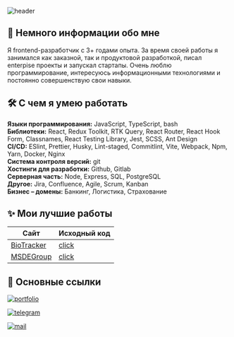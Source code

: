 ![header](https://capsule-render.vercel.app/api?type=waving&color=gradient&height=280&section=header&text=Привет%20всем!&fontSize=75&animation=fadeIn&fontAlignY=32&desc=Добро%20пожаловать%20в%20мой%20GitHub%20profile!%20Меня%20зовут%20Даня!&descAlignY=55&descAlign=50)


## 🚀 Немного информации обо мне 
Я frontend-разработчик с 3+ годами опыта. За время своей работы я занимался как заказной, так и продуктовой разработкой, писал enterpise проекты и запускал стартапы. Очень люблю программирование, интересуюсь информационными технологиями и постоянно совершенствую свои навыки.


## 🛠 С чем я умею работать

**Языки программирования:** JavaScript, TypeScript, bash\
**Библиотеки:** React, Redux Toolkit, RTK Query, React Router, React Hook Form, Classnames, React Testing Library, Jest, SCSS, Ant Design\
**CI/CD:** ESlint, Prettier, Husky, Lint-staged, Commitlint, Vite, Webpack, Npm, Yarn, Docker, Nginx\
**Система контроля версий:** git\
**Хостинги для разработки:** Github, Gitlab\
**Серверная часть:** Node, Express, SQL, PostgreSQL\
**Другое:** Jira, Confluence, Agile, Scrum, Kanban\
**Бизнес – домены:** Банкинг, Логистика, Страхование

## ✨ Мои лучшие работы

| Сайт  | Исходный код |
| ----- | -------------|
| [BioTracker](https://biotrackerau.netlify.app/) |  [click](https://github.com/MSDEGroup)  |
| [MSDEGroup](https://msdegroup.com/) | [click](https://github.com/danyazavarin/diploma) |

## 🔗 Основные ссылки
[![portfolio](https://img.shields.io/badge/my_resume-000?style=for-the-badge&logo=ko-fi&logoColor=white)](https://docs.google.com/document/d/1aFsmAQtx4ZMaxd4q2ZkYzzUE8Kc4ZX5q6I1D6sm2y0k/edit?usp=sharing)

[![telegram](https://img.shields.io/badge/Telegram-%2326A5E4?style=for-the-badge&logo=telegram&logoColor=white)](https://t.me/zvdan)

[![mail](https://img.shields.io/badge/Mail-%23005FF9?style=for-the-badge&logo=Mail.Ru&logoColor=white)](mailto:zvr_danny@mail.ru)
